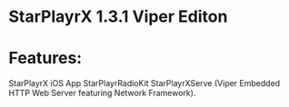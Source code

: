# StarPlayrX 1.3.1 Viper Editon

# Features:
StarPlayrX iOS App
StarPlayrRadioKit
StarPlayrXServe (Viper Embedded HTTP Web Server featuring Network Framework).

